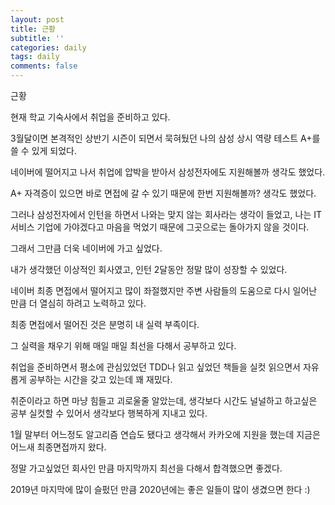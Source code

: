 ```yaml
---
layout: post
title: 근황
subtitle: ''
categories: daily
tags: daily
comments: false
---
```


근황

현재 학교 기숙사에서 취업을 준비하고 있다.

3월달이면 본격적인 상반기 시즌이 되면서 묵혀뒀던 나의 삼성 상시 역량 테스트 A+를 쓸 수 있게 되었다.

네이버에 떨어지고 나서 취업에 압박을 받아서 삼성전자에도 지원해볼까 생각도 했었다.

A+ 자격증이 있으면 바로 면접에 갈 수 있기 때문에 한번 지원해볼까? 생각도 했었다.

그러나 삼성전자에서 인턴을 하면서 나와는 맞지 않는 회사라는 생각이 들었고, 나는 IT 서비스 기업에 가야겠다고 마음을 먹었기 때문에 그곳으로는 돌아가지 않을 것이다.

그래서 그만큼 더욱 네이버에 가고 싶었다.

내가 생각했던 이상적인 회사였고, 인턴 2달동안 정말 많이 성장할 수 있었다.

네이버 최종 면접에서 떨어지고 많이 좌절했지만 주변 사람들의 도움으로 다시 일어난 만큼 더 열심히 하려고 노력하고 있다.

최종 면접에서 떨어진 것은 분명히 내 실력 부족이다.

그 실력을 채우기 위해 매일 매일 최선을 다해서 공부하고 있다.

취업을 준비하면서 평소에 관심있었던 TDD나 읽고 싶었던 책들을 실컷 읽으면서 자유롭게 공부하는 시간을 갖고 있는데 꽤 재밌다.

취준이라고 하면 마냥 힘들고 괴로울줄 알았는데, 생각보다 시간도 널널하고 하고싶은 공부 실컷할 수 있어서 생각보다 행복하게 지내고 있다.

1월 말부터 어느정도 알고리즘 연습도 됐다고 생각해서 카카오에 지원을 했는데 지금은 어느새 최종면접까지 왔다.

정말 가고싶었던 회사인 만큼 마지막까지 최선을 다해서 합격했으면 좋겠다.

2019년 마지막에 많이 슬펐던 만큼 2020년에는 좋은 일들이 많이 생겼으면 한다 :)